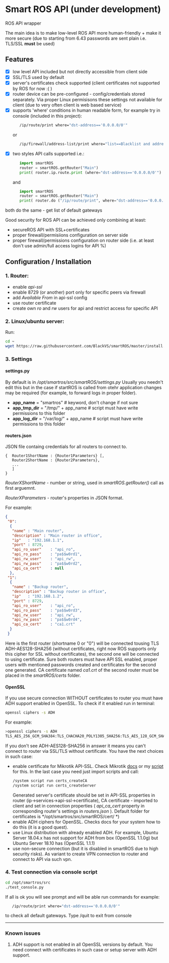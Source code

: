 # Smart ROS API (under development)

ROS API wrapper

The main idea is to make low-level ROS API more human-friendly + make it more secure (due to starting from 6.43 passwords are sent plain i.e. TLS/SSL **must** be used)

## Features
- [x] low level API included but not directly accessible from client side
- [x] SSL/TLS used by default
- [x] server's certificates check supported (client certificates not supported by ROS for now :( )
- [x] router device can be pre-configured - config/credentials stored separately. Via proper Linux permisisons these settings not available for client (due to very often client is web based service)
- [x] supports 'where' conditions in human readable form, for example try in console (included in this project):
   ```bash
      /ip/route/print where="dst-address=='0.0.0.0/0'"
   ```
   or
   ```bash
      /ip/firewall/address-list/print where="list==Blacklist and address=='8.8.8.8'"
   ```
- [x] two styles API calls supported i.e.:
   ```python
      import smartROS
      router = smartROS.getRouter("Main")
      print( router.ip.route.print (where="dst-address=='0.0.0.0/0'") )
   ```
   and
   ```python
      import smartROS
      router = smartROS.getRouter("Main")
      print( router.do ("/ip/route/print", where="dst-address=='0.0.0.0/0'") )
   ```
both do the same - get list of default gateways

Good security for ROS API can be achieved only combining at least:
- secureROS API with SSL+certificates
- proper firewall/permisiions configuration on server side 
- proper firewall/permissions configuration on router side (i.e. at least don't use admin/full access logins for API %)

## Configuration / Installation
### 1. Router:
- enable _api-ssl_
- enable 8729 (or another) port only for specific peers via firewall
- add _Available From_ in api-ssl config
- use router certificate
- create own _ro_ and _rw_ users for api and restrict access for specific API

### 2. Linux/ubuntu server:

   Run:
   ```bash
   cd ~
   wget https://raw.githubusercontent.com/BlackVS/smartROS/master/install.sh -O - | bash
   ```
 
### 3. Settings
#### settings.py
By default is in */opt/smartros/src/smartROS/settings.py*
Usually you needn't edit this but in the case if startROS is called from otehr application changes may be required (for example, to forward logs in proper folder).
* **app_name**    = "smartros"             # keyword, don't change if not sure
* **app_tmp_dir** = "/tmp/" + app_name     # script must have write permissions to this folder
* **app_log_dir** = "/var/log/" + app_name # script must have write permissions to this folder

#### routers.json
JSON file containg credentials for all routers to connect to.
   ```
   {  Router1ShortName : {Router1Parameters} [,
      Router2ShortName : {Router2Parameters},
      ...
      ]
   }
   ```
*RouterXShortName* - number or string, used in *smartROS.getRouter()* call as first arguemnt.

*RouterXParameters* - router's properties in JSON format.

For example:
   ```json
   {
    "0":
     {
      "name" : "Main router",
      "description" : "Main router in office",
      "ip"   : "192.168.1.1",
      "port" : 8729,
      "api_ro_user"    : "api_ro", 
      "api_ro_pass"    : "pa$$w0rd1",
      "api_rw_user"    : "api_rw", 
      "api_rw_pass"    : "pa$$w0rd2",
      "api_ca_cert"    : null
     },
    "1":
     {
      "name" : "Backup router",
      "description" : "Backup router in office",
      "ip"   : "192.168.1.2",
      "port" : 8729,
      "api_ro_user"    : "api_ro", 
      "api_ro_pass"    : "pa$$w0rd3",
      "api_rw_user"    : "api_rw", 
      "api_rw_pass"    : "pa$$w0rd4",
      "api_ca_cert"    : "ca1.crt"
     }
    }
   ```
Here is the first router (shortname 0 or "0") will be connected tousing TLS ADH-AES128-SHA256 (without certificates, right now ROS supports only this cipher for SSL without certificates), the second one will be connected to using certificate. Sure both routers must have API SSL enabled, proper users with mentioned passwords created and certificates for the second one generated. CA certificate named *ca1.crt*  of the second router must be placed in the *smartROS/certs* folder.  

#### OpenSSL
If you use secure connection WITHOUT certificates to router you must have ADH support enabled in OpenSSL.
To check if it enabled run in terminal:
   ```bash
   openssl ciphers -s ADH
   ```
For example:
   ```bash
   >openssl ciphers -s ADH
   TLS_AES_256_GCM_SHA384:TLS_CHACHA20_POLY1305_SHA256:TLS_AES_128_GCM_SHA256:ADH-AES256-GCM-SHA384:ADH-AES128-GCM-SHA256:ADH-AES256-SHA256:ADH-CAMELLIA256-SHA256:**ADH-AES128-SHA256**:ADH-CAMELLIA128-SHA256:ADH-AES256-SHA:ADH-CAMELLIA256-SHA:ADH-AES128-SHA:ADH-SEED-SHA:ADH-CAMELLIA128-SHA
   ```
If you don't see ADH-AES128-SHA256 in answer it means you can't connect to router via SSL/TLS without certificate.
You have the next choices in such case:
* enable certificate for Mikrotik API-SSL. Check Mikrotik [docs](https://wiki.mikrotik.com/wiki/Manual:Create_Certificates) or my [script](https://github.com/BlackVS/Mikrotik-scripts/tree/master/scripts/OpenVPN%20-%20certificates) for this. In the last case you need just import scripts and call:
   ```bash
   /system script run certs_createCA   
   /system script run certs_createServer
   ```
   Generated server's certificate should be set in API-SSL properties in router (ip->services->api-ssl->certificate), CA certificate - imported to client and set in connection properties ( *api_ca_cert* property in corresponding router's settings in *routers.json* ). Default folder for certificates is */opt/smartros/src/smartROS/cert/ *)
* enable ADH ciphers for OpenSSL. Checks docs for your system how to do this (it is a good quest).
* use Linux distribution with already enabled ADH. For example, Ubuntu Server 18.04.x has not support for ADH from box (OpenSSL 1.1.0g) but Ubuntu Server 18.10 has (OpenSSL 1.1.1)
* use non-secure connection (but it is disabled in smartROS due to high security risks). As variant to create VPN connection to router and connect to API via such vpn.

### 4. Test connection via console script
   ```bash
   cd /opt/smartros/src
   ./test_console.py
   ```
If all is ok you will see prompt and will be able run commands for example:
   ```bash
      /ip/route/print where="dst-address=='0.0.0.0/0'"
   ```
to check all default gateways.
Type /quit to exit from console

---

### Known issues

1. ADH support is not enabled in all OpenSSL versions by default. You need connect with certificates in such case or setup server with ADH support.

#### 

